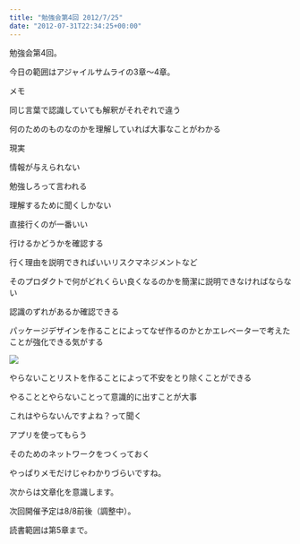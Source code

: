 ```yaml
---
title: "勉強会第4回 2012/7/25"
date: "2012-07-31T22:34:25+00:00"
---
```


勉強会第4回。

今日の範囲はアジャイルサムライの3章〜4章。

メモ

同じ言葉で認識していても解釈がそれぞれで違う

何のためのものなのかを理解していれば大事なことがわかる

現実

情報が与えられない

勉強しろって言われる

理解するために聞くしかない

直接行くのが一番いい

行けるかどうかを確認する

行く理由を説明できればいいリスクマネジメントなど

そのプロダクトで何がどれくらい良くなるのかを簡潔に説明できなければならない

認識のずれがあるか確認できる

パッケージデザインを作ることによってなぜ作るのかとかエレベーターで考えたことが強化できる気がする

![](/images/2012/07/17ef7cc5d9b429d9312dab3746607069.jpg)

やらないことリストを作ることによって不安をとり除くことができる

やることとやらないことって意識的に出すことが大事

これはやらないんですよね？って聞く

アプリを使ってもらう

そのためのネットワークをつくっておく

やっぱりメモだけじゃわかりづらいですね。

次からは文章化を意識します。

次回開催予定は8/8前後（調整中）。

読書範囲は第5章まで。

